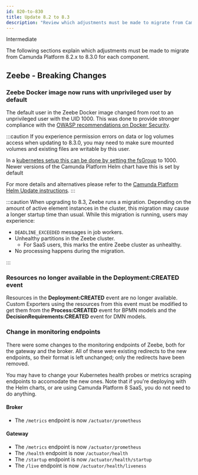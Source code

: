 ```yaml
---
id: 820-to-830
title: Update 8.2 to 8.3
description: "Review which adjustments must be made to migrate from Camunda Platform 8.2.x to Camunda Platform 8.3.0."
---
```


<span class="badge badge--primary">Intermediate</span>

The following sections explain which adjustments must be made to migrate from Camunda Platform 8.2.x to 8.3.0 for each component.

## Zeebe - Breaking Changes

### Zeebe Docker image now runs with unprivileged user by default

The default user in the Zeebe Docker image changed from root to an unprivileged user with the UID 1000. This was done to provide stronger compliance with the [OWASP recommendations on Docker Security](https://cheatsheetseries.owasp.org/cheatsheets/Docker_Security_Cheat_Sheet.html#rule-2-set-a-user).

:::caution
If you experience permission errors on data or log volumes access when updating to 8.3.0, you may need to make sure mounted volumes and existing files are writable by this user.

In a [kubernetes setup this can be done by setting the fsGroup](https://kubernetes.io/docs/tasks/configure-pod-container/security-context/#configure-volume-permission-and-ownership-change-policy-for-pods) to 1000. Newer versions of the Camunda Platform Helm chart have this is set by default

For more details and alternatives please refer to the [Camunda Platform Helm Update instructions](../../self-managed/platform-deployment/helm-kubernetes/upgrade.md/#v83).
:::

:::caution
When upgrading to 8.3, Zeebe runs a migration. Depending on the amount of active element instances in the cluster, this
migration may cause a longer startup time than usual. While this migration is running, users may experience:

- `DEADLINE_EXCEEDED` messages in job workers.
- Unhealthy partitions in the Zeebe cluster.
  - For SaaS users, this marks the entire Zeebe cluster as unhealthy.
- No processing happens during the migration.

:::

### Resources no longer available in the Deployment:CREATED event

Resources in the **Deployment:CREATED** event are no longer available. Custom Exporters using the resources from this event must be modified to get them from the **Process:CREATED** event for BPMN models and the **DecisionRequirements:CREATED** event for DMN models.

### Change in monitoring endpoints

There were some changes to the monitoring endpoints of Zeebe, both for the gateway and the broker. All of these were existing redirects to the new endpoints, so their format is left unchanged; only the redirects have been removed.

You may have to change your Kubernetes health probes or metrics scraping endpoints to accomodate the new ones. Note that if you're deploying with the Helm charts, or are using Camunda Platform 8 SaaS, you do not need to do anything.

#### Broker

- The `/metrics` endpoint is now `/actuator/prometheus`

#### Gateway

- The `/metrics` endpoint is now `/actuator/prometheus`
- The `/health` endpoint is now `/actuator/health`
- The `/startup` endpoint is now `/actuator/health/startup`
- The `/live` endpoint is now `/actuator/health/liveness`
